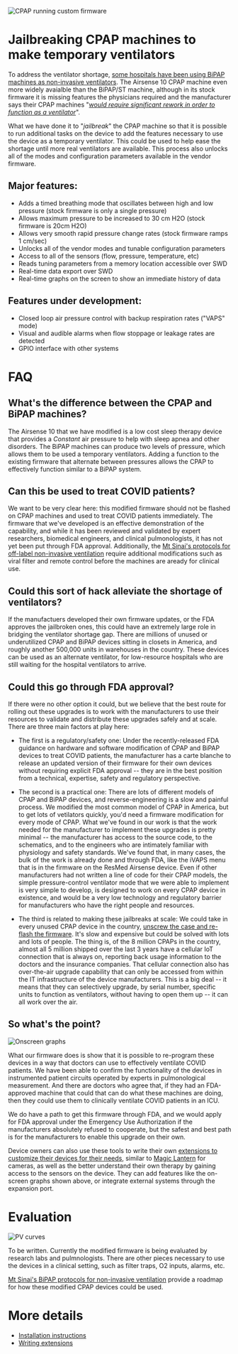 ![CPAP running custom firmware](images/airsense-hacked.jpg)
# Jailbreaking CPAP machines to make temporary ventilators


To address the ventilator shortage, [some hospitals have been using BiPAP machines as non-invasive ventilators](https://health.mountsinai.org/blog/mount-sinai-turns-hundreds-of-machines-for-sleep-apnea-into-hospital-ventilators-shares-instructions-worldwide/).
The Airsense 10 CPAP machine even more widely avaialble than the BiPAP/ST machine,
although in its stock firmware it is missing features the physicians required
and the manufacturer says their CPAP machines "[*would require significant rework in order to function as a ventilator*](https://www.resmed.com/en-us/covid-19/)".

What we have done it to "*jailbreak*" the CPAP machine so that it is
possible to run additional tasks on the device to add the features
necessary to use the device as a temporary ventilator.  This could be
used to help ease the shortage until more real ventilators are available.
This process also unlocks all of the modes and configuration parameters
available in the vendor firmware.

## Major features:
* Adds a timed breathing mode that oscillates between high and low pressure (stock firmware is only a single pressure)
* Allows maximum pressure to be increased to 30 cm H2O (stock firmware is 20cm H2O)
* Allows very smooth rapid pressure change rates (stock firmware ramps 1 cm/sec)
* Unlocks all of the vendor modes and tunable configuration parameters
* Access to all of the sensors (flow, pressure, temperature, etc)
* Reads tuning parameters from a memory location accessible over SWD
* Real-time data export over SWD
* Real-time graphs on the screen to show an immediate history of data

## Features under development:
* Closed loop air pressure control with backup respiration rates ("VAPS" mode)
* Visual and audible alarms when flow stoppage or leakage rates are detected
* GPIO interface with other systems

# FAQ

## What's the difference between the CPAP and BiPAP machines?
The Airsense 10 that we have modified is a low cost sleep therapy device that
provides a *Constant* air pressure to help with sleep apnea and other disorders.
The BiPAP machines can produce two levels of pressure, which allows them to
be used a temporary ventilators.  Adding a function to the existing firmware
that alternate between pressures allows the CPAP to effectively function
similar to a BiPAP system.

## Can this be used to treat COVID patients?
We want to be very clear here: this modified firmware should not be
flashed on CPAP machines and used to treat COVID patients immediately.
The firmware that we've developed is an effective demonstration of
the capability, and while it has been reviewed and validated by expert
researchers, biomedical engineers, and clinical pulmonologists, it has
not yet been put through FDA approval.  Additionally, the
[Mt Sinai's protocols for off-label non-invasive ventilation](https://health.mountsinai.org/wp-content/uploads/sites/14/2020/04/NIV-to-Ventilator-Modification-Protocol-v1.02-for-posting.pdf)
require additional modifications such as viral filter and remote control
before the machines are aready for clinical use.

## Could this sort of hack alleviate the shortage of ventilators?
If the manufactuers developed their own firmware updates, or the FDA
approves the jailbroken ones, this could have an extremely large role
in bridging the ventilator shortage gap.
There are millions of unused or underutilized CPAP and BiPAP devices sitting in
closets in America, and roughly another 500,000 units in warehouses in
the country.  These devices can be used as an alternate ventilator, for
low-resource hospitals who are still waiting for the hospital ventilators
to arrive.

## Could this go through FDA approval?
If there were no other option it could, but we believe that the best
route for rolling out these upgrades is to work with the manufacturers
to use their resources to validate and distribute these upgrades safely
and at scale.  There are three main factors at play here:

* The first is a regulatory/safety one:  Under the recently-released
FDA guidance on hardware and software modification of CPAP and BiPAP
devices to treat COVID patients, the manufacturer has a carte blanche
to release an updated version of their firmware for their own devices
without requiring explicit FDA approval -- they are in the best position
from a technical, expertise, safety and regulatory perspective.

* The second is a practical one:  There are lots of different models of
CPAP and BiPAP devices, and reverse-engineering is a slow and painful
process. We modified the most common model of CPAP in America, but to
get lots of vetilators quickly, you'd need a firmware modification for
every mode of CPAP. What we've found in our work is that the work needed
for the manufacturer to implement these upgrades is pretty minimal --
the manufacturer has access to the source code, to the schematics,
and to the engineers who are intimately familiar with physiology and
safety standards.  We've found that, in many cases, the bulk of the
work is already done and through FDA, like the iVAPS menu that
is in the firmware on the ResMed Airsense device.  Even if other
manufacturers had not written a line of code for their CPAP models, the
simple pressure-control ventilator mode that we were able to implement
is very simple to develop, is designed to work on every CPAP device in
existence, and would be a very low technology and regulatory barrier
for manufacturers who have the right people and resources.

* The third is related to making these jailbreaks at scale:  We could take
in every unused CPAP device in the country, [unscrew the case and
re-flash the firmware](Installation).  It's slow and expensive but could
be solved with lots and lots of people.  The thing is, of the 8 million
CPAPs in the country, almost all 5 million shipped over the last 3 years
have a cellular IoT connection that is always on, reporting back usage
information to the doctors and the insurance companies.  That cellular
connection also has over-the-air upgrade capability that can only be
accessed from within the IT infrastructure of the device manufacturers.
This is a big deal -- it means that they can selectively upgrade, by
serial number, specific units to function as ventilators, without having
to open them up -- it can all work over the air.

## So what's the point?
![Onscreen graphs](images/sprintf.jpg)

What our firmware does is show that it is possible to re-program these
devices in a way that doctors can use to effectively ventilate COVID
patients. We have been able to confirm the functionality of the devices
in instrumented patient circuits operated by experts in pulmonological
measurement. And there are doctors who agree that, if they had an
FDA-approved machine that could that can do what these machines are doing,
then they could use them to clinically ventilate COVID patients in an ICU.

We do have a path to get this firmware through FDA, and we would apply for
FDA approval under the Emergency Use Authorization if the manufacturers
absolutely refused to cooperate, but the safest and best path is for
the manufacturers to enable this upgrade on their own.

Device owners can also use these tools to write their own [extensions to customize
their devices for their needs](extensions.md), similar to [Magic Lantern](https://magiclantern.fm)
for cameras, as well as the better understand their own therapy by gaining
access to the sensors on the device.  They can add features like the on-screen
graphs shown above, or integrate external systems through the expansion port.

# Evaluation

![PV curves](images/pv.png)

To be written.  Currently the modified firmware is being evaluated by
research labs and pulmnologists.  There are other pieces necessary to
use the devices in a clinical setting, such as filter traps, O2 inputs,
alarms, etc.

[Mt Sinai's BiPAP protocols for non-invasive ventilation](https://health.mountsinai.org/wp-content/uploads/sites/14/2020/04/NIV-to-Ventilator-Modification-Protocol-v1.02-for-posting.pdf)
provide a roadmap for how these modified CPAP devices could be used.

# More details

* [Installation instructions](installation.md)
* [Writing extensions](extensions.md)
